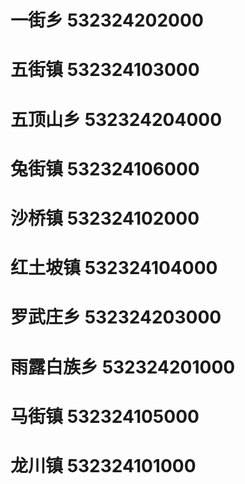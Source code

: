# 一街乡 532324202000
# 五街镇 532324103000
# 五顶山乡 532324204000
# 兔街镇 532324106000
# 沙桥镇 532324102000
# 红土坡镇 532324104000
# 罗武庄乡 532324203000
# 雨露白族乡 532324201000
# 马街镇 532324105000
# 龙川镇 532324101000

